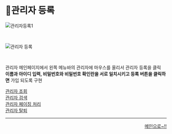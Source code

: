 # 📌관리자 등록   

![관리자등록1](https://user-images.githubusercontent.com/105382798/182370339-74b394e7-d20f-4411-bf8d-5a2247075170.png)   

<br>

![관리자 등록](https://user-images.githubusercontent.com/105382798/182341613-82a6bdd5-d798-4580-9f1e-617d052dc393.png)

<br>   

관리자 메인페이지에서 왼쪽 메뉴바의 관리자에 마우스를 올리서 관리자 등록을 클릭   
**이름과 아이디 입력, 비밀번호와 비밀번호 확인란을 서로 일치시키고 등록 버튼을 클릭하면** 가입 되도록 구현   

[관리자 조회](https://github.com/Runu09/finalproject/blob/main/%EA%B5%AC%ED%98%84%EC%84%A4%EB%AA%85/%EA%B4%80%EB%A6%AC%EC%9E%90%EC%A1%B0%ED%9A%8C.md)   
[관리자 검색](https://github.com/Runu09/finalproject/blob/main/%EA%B5%AC%ED%98%84%EC%84%A4%EB%AA%85/%EA%B4%80%EB%A6%AC%EC%9E%90%EA%B2%80%EC%83%89.md)   
[관리자 페이징 처리]()   
[관리자 탈퇴]()   

***
<div align="right">   
  
[메인으로~!!](https://github.com/Runu09/finalproject/blob/main/%EA%B5%AC%ED%98%84%EC%84%A4%EB%AA%85/%EA%B4%80%EB%A6%AC%EC%9E%90%20%EB%A9%94%EC%9D%B8.md)   

</div>
